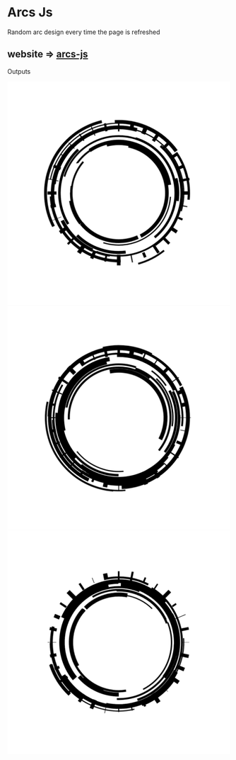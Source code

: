 # Arcs Js

Random arc design every time the page is refreshed

## website => [arcs-js](https://rxchit.github.io/arcs-js/) 
Outputs

<img src="pics/01.png" alt="drawing" width="512"/>
<img src="pics/02.png" alt="drawing" width="512"/>
<img src="pics/03.png" alt="drawing" width="512"/>

